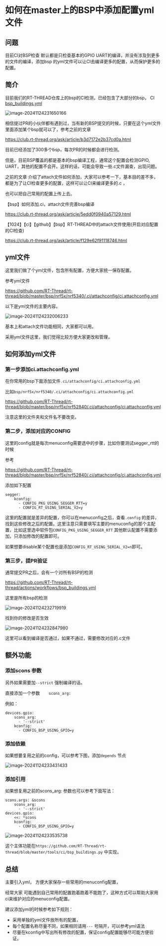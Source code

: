 # 如何在master上的BSP中添加配置yml文件

## 问题

目前CI对BSP检查 默认都是只检查基本的GPIO UART的编译，并没有涉及到更多的文件的编译，添加bsp 的yml文件可以让CI去编译更多的配置，从而保护更多的配置。

## 简介

目前我们的RT-THREAD仓库上的bsp的CI检测，已经包含了大部分的bsp， CI [bsp_buildings.yml](https://github.com/RT-Thread/rt-thread/blob/master/.github/workflows/bsp_buildings.yml)

![image-20241124231650166](figure/01_yml_bsp/image-20241124231650166.png)

相信提过PR的小伙伴都有遇到过，当有新的BSP提交的时候，只要在这个yml文件里面添加某个bsp就可以了，参考之前的文章

https://club.rt-thread.org/ask/article/b3d7172e2b37cd0a.html

目前已经添加了300多个bsp，每次PR的时候都会进行检测。

但是，目前BSP覆盖的都是基本的bsp编译工程，通常这个配置会检测GPIO, UART，其他的配置不会开。这样的话，可能会导致一些.c文件漏查，出现问题。



之前的文章 介绍了attach文件如何添加，大家可以参考一下，基本目的差不多，都是为了让CI检查更多的配置，这样可以让CI来编译更多的.c ，

也可以把自己常用的配置上传上去。

【bsp】如何添加.ci，attach文件完善bsp编译

https://club.rt-thread.org/ask/article/5edd0f0940a57129.html

【1024】【ci】【github】【bsp】RT-THREAD中的attach文件使用(开启对应配置的CI检查)

https://club.rt-thread.org/ask/article/f129e62f91118746.html



## yml文件

这里我们做了个yml文件，包含所有配置，方便大家统一保存配置。

参考yml文件

https://github.com/RT-Thread/rt-thread/blob/master/bsp/nrf5x/nrf5340/.ci/attachconfig/ci.attachconfig.yml

以下是yml文件的主要内容。

![image-20241124232006233](figure/01_yml_bsp/image-20241124232006233.png)

基本上和attach文件功能相同，大家都可以用。

采用yml文件这里，我们觉得比较方便大家更改和管理，

## 如何添加yml文件

### 第一步添加ci.attachconfig.yml

在你常用的bsp下面添加文件`.ci/attachconfig/ci.attachconfig.yml`

比如`bsp/nrf5x/nrf5340/.ci/attachconfig/ci.attachconfig.yml`

https://github.com/RT-Thread/rt-thread/blob/master/bsp/nrf5x/nrf52840/.ci/attachconfig/ci.attachconfig.yml

注意这里的文件夹和文件名不要改变。

### 第二步，添加对应的CONFIG

这里的config就是每次menuconfig需要选中的步骤，比如你要测试segger_rtt的时候

参考

https://github.com/RT-Thread/rt-thread/blob/master/bsp/nrf5x/nrf52840/.ci/attachconfig/ci.attachconfig.yml

添加如下配置

```
segger:
    kconfig:
      - CONFIG_PKG_USING_SEGGER_RTT=y
      - CONFIG_RT_USING_SERIAL_V2=y
```

这里的配置就是差异的配置，你可以在menuconfig之后，查看`.config` 的差异，找到这些修改之后的配置。这里注意只需要填写主要的menuconfig的那个主配置，比如这里选中软件包`CONFIG_PKG_USING_SEGGER_RTT` 其他默认配置不需要添加，只添加修改的配置即可。

如果想要disable某个配置也是添加`CONFIG_RT_USING_SERIAL_V2=n`即可。

### 第三步，提PR验证

通常提交PR之后，会有一个对所有BSP的检测

https://github.com/RT-Thread/rt-thread/actions/workflows/bsp_buildings.yml

这里是所有bsp的检测

![image-20241124232719919](figure/01_yml_bsp/image-20241124232719919.png)

找到你的修改是否生效



![image-20241124232847980](figure/01_yml_bsp/image-20241124232847980.png)

这里可以看到编译是否通过，如果不通过，需要修改对应的.c文件

## 额外功能

### 添加scons 参数

另外如果需要加`--strict` 强制编译的话。

直接添加一个参数`    scons_arg:`

例如：

```
devices.gpio:
    scons_arg:
      - '--strict'
    kconfig:
      - CONFIG_BSP_USING_GPIO=y
```



### 添加依赖

如果想要复用之前的config，可以参考下图，添加`depends` 节点

![image-20241124233431433](figure/01_yml_bsp/image-20241124233431433.png)

###  添加引用

如果想复用之前的scons_arg: 参数也可以参考下面写法：

```
scons.args: &scons
    scons_arg:
      - '--strict'
devices.gpio:
    <<: *scons
    kconfig:
      - CONFIG_BSP_USING_GPIO=y
```

![image-20241124233535738](figure/01_yml_bsp/image-20241124233535738.png)



这个主体功能在`https://github.com/RT-Thread/rt-thread/blob/master/tools/ci/bsp_buildings.py` 中实现。

## 总结

主要引入yml， 方便大家保存一些常用的menuconfig配置，

经常大家 可能遇到自己常用的配置跑着跑着不能跑了，这种方式可以帮助大家用ci来维护对应的menuconfig配置。

建议添加yml的时候参考如下规则：

- 采用单独的yml文件放所有的配置，
- 每个配置名称尽量不同，如果相同请用`---` 号隔开，可以参考yml语法
- 尽量在kconfig中写出所有修改的配置，保证config配置能够尽可能方便验证。